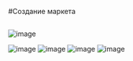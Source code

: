 #Создание маркета
##
![image](https://github.com/GirlSailor/market/assets/145029043/76d7f4a7-dae0-462b-90c7-ee54c2d7f89c)

![image](https://github.com/GirlSailor/market/assets/145029043/821c8da8-bf50-45b7-8dd5-f01cde2fa1ad)
![image](https://github.com/GirlSailor/market/assets/145029043/7fbb8665-7be6-42e1-8aca-2fbcaded2f8e)
![image](https://github.com/GirlSailor/market/assets/145029043/2807afef-1baa-4e84-a97a-8fec20d52529)
![image](https://github.com/GirlSailor/market/assets/145029043/87d45e60-b5a9-419f-9609-5f7a5fe528be)

